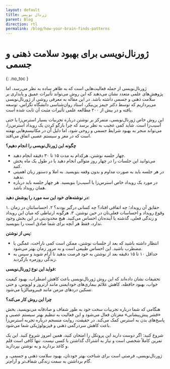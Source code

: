 ```yaml
---
layout: default
title: ژرنال نویسی
parent: Blog
direction: rtl
permalink: /blog/how-your-brain-finds-patterns
---
```


# ژورنال‌نویسی برای بهبود سلامت ذهنی و جسمی
{: .no_toc }

ژورنال‌نویسی از جمله فعالیت‌هایی است که به ظاهر ساده به نظر می‌رسد، اما پژوهش‌های علمی متعدد نشان می‌دهند که این روش می‌تواند تأثیرات عمیق و پایداری بر سلامت ذهنی و جسمی داشته باشد. در این مقاله به معرفی روشی از ژورنال‌نویسی می‌پردازیم که توسط دکتر جیمز پن‌بیکر، استاد روان‌شناسی دانشگاه تگزاس، توسعه یافته و در بیش از ۲۰۰ مطالعه علمی تأثیرات مثبت آن ثابت شده است.

این روش خاص ژورنال‌نویسی، متمرکز بر نوشتن درباره تجربیات بسیار استرس‌زا یا حتی آسیب‌زا است. شاید کمی عجیب به نظر برسد که چرا بازگو کردن یک رویداد استرس‌زا، می‌تواند منجر به بهبود شرایط جسمی و روحی شود، اما دلیل آن در مکانیسم‌هایی نهفته است که در مغز و سیستم عصبی اتفاق می‌افتد.

**چگونه این ژورنال‌نویسی را انجام دهیم؟**

- چهار جلسه نوشتن، هرکدام به مدت ۱۵ تا ۳۰ دقیقه انجام دهید.
- می‌توانید این جلسات را در چهار روز متوالی انجام دهید یا در طول یک ماه پخش کنید.
- در هر جلسه باید به صورت مداوم و بدون وقفه بنویسید. به املا و دستور زبان اهمیتی ندهید.
- در مورد یک رویداد خاص استرس‌زا یا آسیب‌زا بنویسید. هر چهار جلسه باید درباره همان رویداد باشد.

**در نوشته‌های خود این سه مورد را پوشش دهید:**

۱. حقایق آن رویداد؛ چه اتفاقی افتاد؟ چه کسانی درگیر بودند؟
۲. احساساتتان در زمان وقوع رویداد و احساسات فعلی‌تان در حین نوشتن.
۳. هرگونه ارتباطی که میان این رویداد و زندگی فعلی، گذشته یا آینده‌تان احساس می‌کنید. هیچ محدودیتی در این بخش وجود ندارد، فقط هر آنچه برای شما صادق است را بنویسید.

**پس از نوشتن:**

- انتظار داشته باشید که بعد از جلسات نوشتن، ممکن است کمی ناراحت، غمگین یا مضطرب باشید. این احساس طبیعی است و به مرور زمان بهتر می‌شود.
- حداقل ۱۰ تا ۱۵ دقیقه بعد از نوشتن به خود فرصت بدهید تا آرام شوید و سپس به زندگی روزمره بازگردید.

**فواید این نوع ژورنال‌نویسی:**

تحقیقات نشان داده‌اند که این روش ژورنال‌نویسی باعث کاهش اضطراب، بهبود کیفیت خواب، بهبود حافظه، کاهش علائم بیماری‌های خودایمنی مانند آرتروز و لوپوس، و حتی تسکین دردهای مزمن مانند فیبرومیالژیا می‌شود.

**چرا این روش کار می‌کند؟**

هنگامی که شما درباره تجربیات سخت خود به طور شفاف و صادقانه می‌نویسید، بخش «قشر پیش‌پیشانی» مغزتان فعال می‌شود و این فعالیت به تنظیم بهتر سیستم عصبی و پاسخ‌های بدن به استرس کمک می‌کند. در حقیقت، روایت منسجم درباره تجربه استرس‌زا باعث کاهش سردرگمی ذهنی و فیزیولوژیکی شما می‌شود.

شروع کنید: اگر دوست دارید این پروتکل را امتحان کنید، همین امروز شروع کنید. این یک تمرین کاملاً شخصی است و نیاز به اشتراک گذاشتن با کسی نیست. تنها کافی است قلم و کاغذ بردارید و به نوشتن بپردازید.

ژورنال‌نویسی، فرصتی است برای شناخت بهتر خودتان، بهبود سلامت ذهنی و جسمی، و گام برداشتن به سمت زندگی شفاف‌تر و آرام‌تر.

